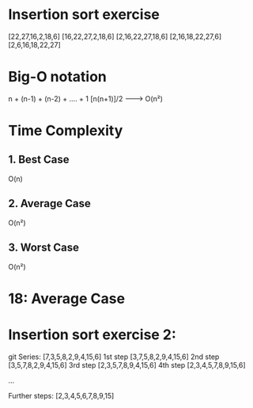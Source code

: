 # Insertion sort exercise

[22,27,16,2,18,6]
[16,22,27,2,18,6]
[2,16,22,27,18,6]
[2,16,18,22,27,6]
[2,6,16,18,22,27]

# Big-O notation

n + (n-1) + (n-2) + .... + 1
[n(n+1)]/2 ---> O(n²)

# Time Complexity

## 1. Best Case
O(n)

## 2. Average Case
O(n²)

## 3. Worst Case
O(n²)

# 18: Average Case

# Insertion sort exercise 2:
git
Series:  [7,3,5,8,2,9,4,15,6]
1st step [3,7,5,8,2,9,4,15,6]
2nd step [3,5,7,8,2,9,4,15,6]
3rd step [2,3,5,7,8,9,4,15,6]
4th step [2,3,4,5,7,8,9,15,6]

...

Further steps:
[2,3,4,5,6,7,8,9,15]




